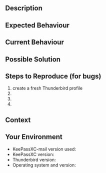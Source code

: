 <!--- Provide a general summary of the issue in the title above. -->

## Description
<!--- Provide a more detailed introduction to the issue itself. -->
<!--- Why you consider it to be a bug or a useful change/improvement? -->

## Expected Behaviour
<!--- If you're describing a bug, tell us what should happen. -->
<!--- If you're suggesting a change/improvement, tell us how it should work. -->

## Current Behaviour
<!--- If describing a bug, tell us what happens instead of the expected behavior. -->
<!--- If suggesting a change/improvement, explain the difference from current behavior. -->

## Possible Solution
<!--- Not obligatory, but suggest a fix/reason for the bug, -->
<!--- or ideas how to implement the addition or change. -->

## Steps to Reproduce (for bugs)
<!--- Provide an unambiguous set of steps to reproduce this bug. -->
<!--- Including screenshots on the involved popups and an excerpt from the error console (Ctrl + Shift + J) -->
<!--- and the console of the extension (see https://developer.thunderbird.net/add-ons/tips-and-tricks for how -->
<!--- to find it) can help massively to understand the underlying problem. -->
1. create a fresh Thunderbird profile
2. 
3. 
4. 

## Context
<!--- How has this issue affected you? What are you trying to accomplish? -->
<!--- Did you reproduce the problem with a fresh Thunderbird profile? -->
<!--- Providing context helps us come up with a solution that is most useful in the real world. -->

## Your Environment
<!--- Include as many relevant details about the environment you experienced the bug in. -->
* KeePassXC-mail version used:
* KeePassXC version:
* Thunderbird version:
* Operating system and version:
